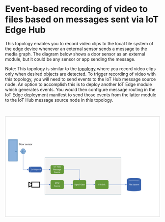 # Event-based recording of video to files based on messages sent via IoT Edge Hub

This topology enables you to record video clips to the local file system of the edge device whenever an external sensor sends a message to the media graph. The diagram below shows a door sensor as an external module, but it could be any sensor or app sending the message.  

Note: This topology is similar to the [topology](../evr-hubMessage-assets/topology.json) where you record video clips only when desired objects are detected. To trigger recording of video with this topology, you will need to send events to the IoT Hub message source node. An option to accomplish this is to deploy another IoT Edge module which generates events. You would then configure message routing in the IoT Edge deployment manifest to send those events from the latter module to the IoT Hub message source node in this topology.

<br>
<p align="center">
  <img src="./topology.png" title="Event-based recording of video to files based on messages sent via IoT Edge Hub"/>
</p>
<br>
